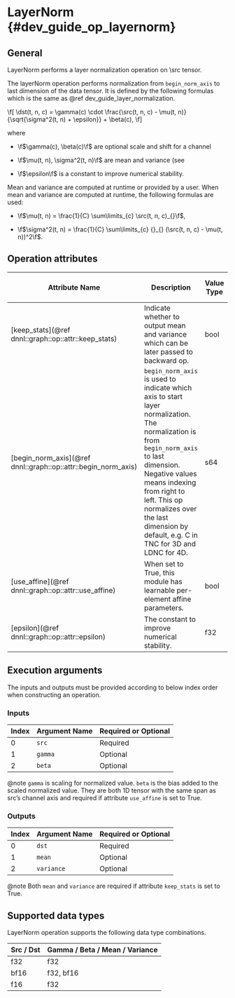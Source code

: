 LayerNorm {#dev_guide_op_layernorm}
===================================

## General

LayerNorm performs a layer normalization operation on \src tensor.

The layerNorm operation performs normalization from `begin_norm_axis` to last
dimension of the data tensor. It is defined by the following formulas which is
the same as @ref dev_guide_layer_normalization.

\f[
    \dst(t, n, c) =
       \gamma(c) \cdot
       \frac{\src(t, n, c) - \mu(t, n)} {\sqrt{\sigma^2(t, n) + \epsilon}}
       + \beta(c),
\f]

where

- \f$\gamma(c), \beta(c)\f$ are optional scale and shift for a channel

- \f$\mu(t, n), \sigma^2(t, n)\f$ are mean and variance (see

- \f$\epsilon\f$ is a constant to improve numerical stability.

Mean and variance are computed at runtime or provided by a user. When mean and
variance are computed at runtime, the following formulas are used:

- \f$\mu(t, n) = \frac{1}{C} \sum\limits_{c} \src(t, n, c)_{}\f$,

- \f$\sigma^2(t, n) = \frac{1}{C} \sum\limits_{c} {}_{} (\src(t, n, c) - \mu(t, n))^2\f$.

## Operation attributes

Attribute Name | Description | Value Type |Supported Values | Required or Optional
-- | -- | --| --|--
[keep_stats](@ref dnnl::graph::op::attr::keep_stats) | Indicate whether to output mean and variance which can be later passed to backward op. |bool |`false`,`true` (default)  | Optional
[begin_norm_axis](@ref dnnl::graph::op::attr::begin_norm_axis) | `begin_norm_axis` is used to indicate which axis to start layer normalization. The normalization is from `begin_norm_axis` to last dimension. Negative values means indexing from right to left. This op normalizes over the last dimension by default, e.g. C in TNC for 3D and LDNC for 4D. |s64 |[-r,r-1],where r=rank(src). -1 is default  | Optional
[use_affine](@ref dnnl::graph::op::attr::use_affine) | When set to True, this module has learnable per-element affine parameters. |bool |`false`, `true` (default) | Optional
[epsilon](@ref dnnl::graph::op::attr::epsilon) | The constant to improve numerical stability. |f32 |Arbitrary positive f32 value, `1e-5`(default) | Optional

## Execution arguments

The inputs and outputs must be provided according to below index order when
constructing an operation.

### Inputs

Index | Argument Name | Required or Optional
----- | ------------- | --------------------
0     | `src`         | Required
1     | `gamma`       | Optional
2     | `beta`        | Optional

@note `gamma` is scaling for normalized value. `beta` is the bias added to
the scaled normalized value. They are both 1D tensor with the same span as src’s
channel axis and required if attribute `use_affine` is set to True.

### Outputs

Index | Argument Name | Required or Optional
----- | ------------- | --------------------
0     | `dst`         | Required
1     | `mean`        | Optional
2     | `variance`    | Optional

@note Both `mean` and `variance` are required if attribute `keep_stats` is set to
True.

## Supported data types

LayerNorm operation supports the following data type combinations.

Src / Dst | Gamma / Beta / Mean / Variance
--        |--
f32       | f32
bf16      | f32, bf16
f16       | f32
